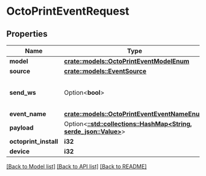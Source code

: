 # OctoPrintEventRequest

## Properties

Name | Type | Description | Notes
------------ | ------------- | ------------- | -------------
**model** | [**crate::models::OctoPrintEventModelEnum**](OctoPrintEventModelEnum.md) |  | 
**source** | [**crate::models::EventSource**](EventSource.md) |  | 
**send_ws** | Option<**bool**> | Broadcast to events websocket: /ws/events | [optional]
**event_name** | [**crate::models::OctoPrintEventEventNameEnum**](OctoPrintEventEventNameEnum.md) |  | 
**payload** | Option<[**::std::collections::HashMap<String, serde_json::Value>**](serde_json::Value.md)> |  | [optional]
**octoprint_install** | **i32** |  | 
**device** | **i32** |  | 

[[Back to Model list]](../README.md#documentation-for-models) [[Back to API list]](../README.md#documentation-for-api-endpoints) [[Back to README]](../README.md)


